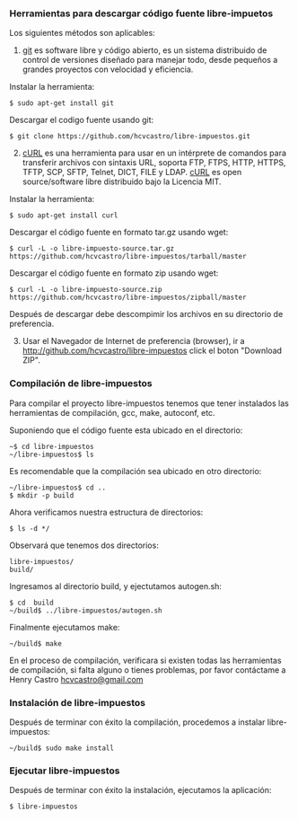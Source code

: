 
### Herramientas para descargar código fuente libre-impuetos

Los siguientes métodos son aplicables:

1) [git](http://git-scm.com/) es software libre y código abierto, es un sistema distribuido de control de versiones diseñado para manejar todo, desde pequeños a grandes proyectos con velocidad y eficiencia.

Instalar la herramienta:
```
$ sudo apt-get install git
```

Descargar el codigo fuente usando git:

```
$ git clone https://github.com/hcvcastro/libre-impuestos.git
```


2) [cURL](http://curl.haxx.se/) es una herramienta para usar en un intérprete de comandos para transferir archivos con sintaxis URL, soporta FTP, FTPS, HTTP, HTTPS, TFTP, SCP, SFTP, Telnet, DICT, FILE y LDAP. [cURL](http://curl.haxx.se/) es open source/software libre distribuido bajo la Licencia MIT.


Instalar la herramienta:
```
$ sudo apt-get install curl
```
Descargar el código fuente en formato tar.gz usando wget:

```
$ curl -L -o libre-impuesto-source.tar.gz https://github.com/hcvcastro/libre-impuestos/tarball/master
```

Descargar el código fuente en formato zip usando wget:

```
$ curl -L -o libre-impuesto-source.zip https://github.com/hcvcastro/libre-impuestos/zipball/master
```

Después de descargar debe descompimir los archivos en su directorio de preferencia.

3) Usar el Navegador de Internet de preferencia (browser), ir a <http://github.com/hcvcastro/libre-impuestos> click el boton "Download ZIP".


### Compilación de libre-impuestos

Para compilar el proyecto libre-impuestos tenemos que tener instalados las herramientas de compilación, gcc, make, autoconf, etc.

Suponiendo que el código fuente esta ubicado en el directorio:

```
~$ cd libre-impuestos
~/libre-impuestos$ ls
```

Es recomendable que la compilación sea ubicado en otro directorio:

```
~/libre-impuestos$ cd ..
$ mkdir -p build
```

Ahora verificamos nuestra estructura de directorios:

```
$ ls -d */
```

Observará que tenemos dos directorios:

```
libre-impuestos/    
build/		    
```

Ingresamos al directorio build, y ejectutamos autogen.sh:

```
$ cd  build
~/build$ ../libre-impuestos/autogen.sh
```

Finalmente ejecutamos make:

```
~/build$ make
```

En el proceso de compilación, verificara si existen todas las herramientas de compilación,  si falta alguno o tienes problemas, por favor contáctame a Henry Castro <hcvcastro@gmail.com>

### Instalación de libre-impuestos


Después de terminar con éxito la compilación, procedemos a instalar libre-impuestos:

```
~/build$ sudo make install
```

### Ejecutar libre-impuestos


Después de terminar con éxito la instalación, ejecutamos la aplicación:

```
$ libre-impuestos
```

